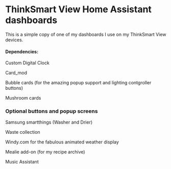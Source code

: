 # ThinkSmart View Home Assistant dashboards #

This is a simple copy of one of my dashboards I use on my ThinkSmart View devices.

#### Dependencies: ####

Custom Digital Clock

Card_mod

Bubble cards (for the amazing popup support and lighting contgroller buttons)

Mushroom cards

### Optional buttons and popup screens ###

Samsung smartthings (Washer and Drier)

Waste collection

Windy.com for the fabulous animated weather display

Mealie add-on (for my recipe archive)

Music Assistant
